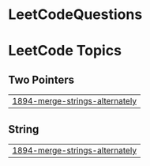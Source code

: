 # LeetCodeQuestions
<!---LeetCode Topics Start-->
# LeetCode Topics
## Two Pointers
|  |
| ------- |
| [1894-merge-strings-alternately](https://github.com/Ishant009/LeetCodeQuestions/tree/master/1894-merge-strings-alternately) |
## String
|  |
| ------- |
| [1894-merge-strings-alternately](https://github.com/Ishant009/LeetCodeQuestions/tree/master/1894-merge-strings-alternately) |
<!---LeetCode Topics End-->